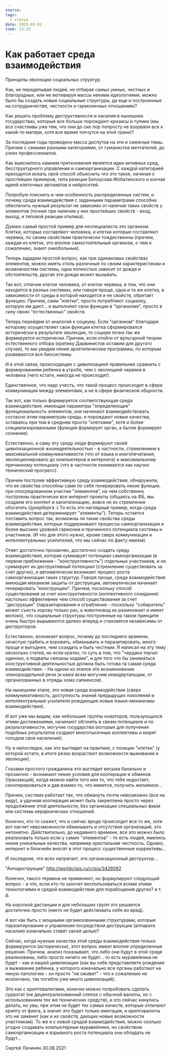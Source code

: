 ```yaml
---
source: 
tags:
  - статья
date: 2025-02-01
time: 13:33
---
```


# Как работает среда взаимодействия

Принципы эволюции социальных структур.

Как, не переделывая людей, не отбирая самых умных, честных и благородных, или не мотивируя массы некими идеологиями, можно было бы создать новые социальные структуры, да еще и построенные на сотрудничестве, честности и гармоничных отношениях? 

Как решить проблему деструктивности и насилия в нынешних государствах, которые все больше порождают кризисы и тупики (мы все счастливы уже тем, что они до сих пор попросту не взорвали все к какой-то матери, хотя все время топчутся на этой грани)?

За последние годы проведено масса диспутов на эти и смежные темы. Причем с самыми разными категориями, от гуманистов мечтателей, до узких профессионалов.

Как выяснилось камнем преткновения является идеи активных сред, бесструктурного управления и самоорганизации. С каждой категорией приходится искать свой способ объяснить что это такое, начиная с простейших примеров, типа реакции Белоусова-Жобатинского и кончая идеей клеточных автоматов и нейросетей. 

Попробую пояснить в чем особенность распределенных систем, и почему среда взаимодействия с заданными параметрами способна обеспечить нужный результат не зависимо от наличия таких свойств у элементов (точнее при наличии у них простейших свойств - вход, выход, и типовой реакции отклика).

Думаю самый простой пример для неспециалиста это организм. Клетки, которые составляют человека, и клетки которые составляют червяка, по своим свойствам практически тождественны (причем, каждая из клеток, это вполне самостоятельный организм, о чем к сожалению, знают онкобольные).

Теперь зададим простой вопрос, как при одинаковых свойствах элементов, можно иметь столь различные по своим характеристикам и возможностям системы, одна полностью зависит от дождя и обстоятельств, другая эти дожди может вызывать.

Так вот, отличие клеток человека, от клеток червяка, в том, что они находятся в разных системах, или говоря проще, одна и та же клетка, в зависимости от среды в которой находится и ее свойств, обретает функцию. Причем, сами "клетки", просто потребляют социалку, которую им дают... и выполняют свои функции в "организме", просто в силу своих "естественных" свойств.

Теперь перейдем от аналогий к социуму. Если "организм" благодаря которому осуществляет свои функции клетка сформировался исторически в результате эволюции, то социум точно так же формируется исторически. Причем, если отойти от вульгарной теории естественного отбора (критику Дарвинистов оставим для другого случая), то мы увидим некие архетипические программы, по которым развиваются все биосистемы.

И в этой связи, происходящее с цивилизацией правильнее сравнить с формированием ребенка в утробе, чем с эволюцией червяка в человека (чего кстати, никогда не происходит).

Единственное, что надо учесть, что такой процесс происходит в сфере коммуникации между элементами, а не в сфере физической общности. 

Так вот, как только формируется соответствующая среда взаимодействия, имеющая параметры "определяющие" функциональность элементов, они начинают взаимодействовать согласно этим параметрам среды, и порождают новые качества, оставаясь при том в среднем просто "клетками", хотя и более специализированными (функция формирует орган, а бытие формирует сознание).

Естественно, и саму эту среду люди формируют своей цивилизационной жизнедеятельностью - в частности, стремлением к максимальной коммуникативности (что от языка и книгопечатания, эволюционировало до компьютеров и интернета) и максимальному причинному потенциалу (что в частности понимается как научно технический прогресс). 

Причем построив эффективную среду взаимодействия, обнаружили, что ее свойства способны сами по себе генерировать некие функции, при опосредованном участии "элементов", на чем собственно построены практически все интернет проекты (общаясь на ФБ, мы создаем его контент и капитализацию, вовсе не из стремления обогатить Цукерберга :) То есть это наглядный пример, когда среда взаимодействия детерминирует "элементы").
Теперь остается поставить вопрос так, возможны ли такие свойства среды взаимодействия, которые поддерживают процессы самоорганизации и более высоких уровней гармонии и причинного потенциала системы и участников. (И что для этого нужно, кроме сверх коммуникации и интеллектуальных усилителей, что мы сейчас по факту имеем).

Ответ достаточно прозаичен, достаточно создать среду взаимодействия, которая суммирует потенциал самоорганизации (в первом приближении - "конструктивность") отдельных участников, и не суммирует их деструктивный потенциал (стремление существовать за счет других), и автоматически возникает процесс роста самоорганизации таких структур. Говоря проще, среда взаимодействия имеющая механизм защиты от деструкции, автоматически начинает генерировать "конструкцию". Причем, поскольку способ существования за счет конструктивности (коллективного созидания) настолько эффективнее чем способ существования за счет "деструкции" (паразитирования и ограбления - поскольку "собиратель" может съесть корову только раз, а животновод их размножает и имеет молоко), что социальные структуры построенные на таком принципе очень быстро вырываются далеко вперед и становятся независимы от деструкторов.

Естественно, возникает вопрос, почему до последнего времени, зачастую грабить и воровать, обманывать и паразитировать, много проще и выгоднее, чем созидать и быть честным. Я написал на эту тему несколько статей, но если кратко, то суть в том, что "чердаки торчат одиноко, а подвалы связаны ходами", и для того что бы заниматься конструктивной деятельностью должна быть готова та самая среда взаимодействия. - На одном из этапов это возникновение членораздельной речи (и каюк всем могучим неандертальцам, от организованных в отряды хомо сапиенсов).

На нынешнем этапе, это новая среда взаимодействия (сверх коммуникативность, доступность знаний предыдущих поколений и интеллектуальные усилители рождающие новые языки-механизмы взаимодействия).

И вот уже мы видим, как небольшие группы новаторов, пользующихся этими достижениями, начинают обгонять в своем потенциале и по результативности, могучие государства (которые для получения подобных результатов создают многотысячные коллективы и морят голодом свое население). 

Ну и напоследок, как это выглядит на практике, с позиции "клетки" (у которой кстати, в итоге резко возрастают возможности выживания и эволюции).

Глазами простого гражданина это выглядит весьма банально и прозаично - возникают некие условия для кооперации и обменов (транзакций), когда можно найти того или то, что тебе недостает, скооперироваться и дав взамен то, что имеется, получить желаемое... 

Причем, система работает так, что обмануть почти невозможно (все на виду), а удачная кооперация может быть закреплена просто через продолжение этой деятельности, без организации специальных фирм или системы иерархических отношений.

Конечно, кто то скажет, что и сейчас вроде происходит все то же, хотя вот насчет невозможности обманывать и отсутствия организаций, это непонятно. Действительно, до недавнего времени, все это можно было реализовать только если у самих "элементов" - то есть людей, имелись некие уникальные качества, например кристальная честность. Однако, интернет и блокчейн вносят в этот процесс существенные коррективы...


И последнее, что всех напрягает, это организационный деструктор...

"Антидеструкция" http://worldcrisis.ru/crisis/3426092

Конечно, такого термина не применяют, но формулируют следующий вопрос - а что, если кто-то захочет воспользоваться всеми этими технологиями и средой взаимодействия для порабощения других? и т. д. 

На короткой дистанции и для небольших групп это решается достаточно просто (никто не будет действовать себе во вред). 

А вот как быть с мощными организованными структурами, которые паразитирование и управление посредством деструкции (аппарата насилия) изначально ставят своей целью? 

Сейчас, когда нужные качества этой среды взаимодействия только формируются (исторически), этот вопрос имеет вполне определенные решения.
Причем, анализ показывает, что либо они будут в этой среде реализованы, либо просто ничего не будет... то есть муравейника не будет - как и нашей цивилизации (как вы себе представляете рождение и выживание ребенка, у которого изначально все органы работают на некую патологию - он просто "не оживет" - что к сожалению не исключено, так погибло уже много цивилизаций).

Это как с криптовалютами, конечно можно попробовать сделать суррогат (не децентрализованный слепок с обычной валюты, но с использованием тех же технических средств), и это сейчас кинулись делать, но увы, при этом не будет тех самых качеств, которые отличают крипту от фиата, а значит это будет только имитация, и криптовалюты это не заменит (как и их свойств, дающих новые возможности участникам). То же и с новой средой взаимодействия, можно сколько угодно создавать компьютерные муравейники, но свойством самоорганизации и взрывного роста потенциала они обладать не будут...

Сергей Лачинян 30.08.2021
